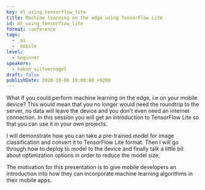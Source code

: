 ```yaml
---
key: ml_using_tensorflow_lite
title: Machine learning on the edge using TensorFlow Lite
id: ml_using_tensorflow_lite
format: conference
tags:
  - _ai
  - _mobile
level: 
  - beginner
speakers:
  - hakon_silfvernagel
draft: false
publishDate: 2020-10-06 10:00:00 +0200
---
```


What if you could perform machine learning on the edge, i.e on your mobile device? This would mean that you no longer would need the roundtrip to the server, no data will leave the device and you don't even need an internet connection. In this session you will get an introduction to TensorFlow Lite so that you can use it in your own projects.

I will demonstrate how you can take a pre-trained model for image classification and convert it to TensorFlow Lite format. Then I will go through how to deploy to model to the device and finally talk a little bit about optimization options in order to reduce the model size.

The motivation for this presentation is to give mobile developers an introduction into how they can incorporate machine learning algorithms in their mobile apps.